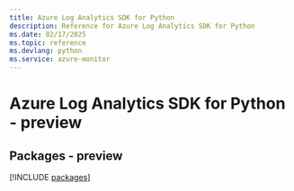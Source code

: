 ```yaml
---
title: Azure Log Analytics SDK for Python
description: Reference for Azure Log Analytics SDK for Python
ms.date: 02/17/2025
ms.topic: reference
ms.devlang: python
ms.service: azure-monitor
---
```

# Azure Log Analytics SDK for Python - preview
## Packages - preview
[!INCLUDE [packages](log-analytics-index.md)]